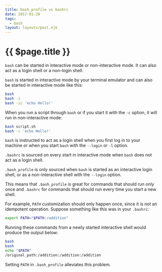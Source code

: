 ```yaml
---
title: bash_profile vs bashrc
date: 2017-01-28
tags:
  - bash
layout: layouts/post.njk
---
```


# {{ $page.title }}

`bash` can be started in interactive mode or non-interactive mode. It can also act as a login shell or a non-login shell.

`bash` is started in interactive mode by your terminal emulator and can also be started in interactive mode like this:

```bash
bash
bash -i
bash -ic 'echo Hello!'
```

When you run a script through `bash` or if you start it with the `-c` option, it will run in non-interactive mode:

```bash
bash script.sh
bash -c 'echo Hello!'
```

`bash` is instructed to act as a login shell when you first log in to your machine or when you start `bash` with the `--login` or `-l` option.

`.bashrc` is sourced on every start in interactive mode when `bash` does not act as a login shell.

`.bash_profile` is only sourced when `bash` is started as an interactive login shell, or as a non-interactive shell with the `--login` option.

This means that `.bash_profile` is great for commands that should run only once and `.bashrc` for commands that should run every time you start a new shell.

For example, `PATH` customization should only happen once, since it is not an idempotent operation. Suppose something like this was in your `.bashrc`:

```bash
export PATH="$PATH:/addition"
```

Running these commands from a newly started interactive shell would produce the output below:

```bash
bash
bash
echo "$PATH"
/original_path:/addition:/addition:/addition
```

Setting `PATH` in `.bash_profile` alleviates this problem.
